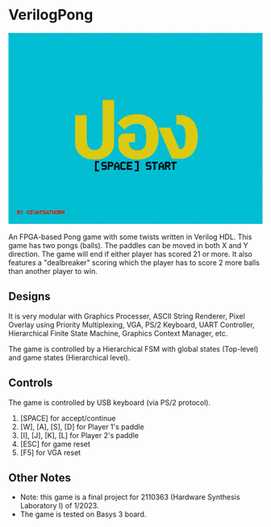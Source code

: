 # VerilogPong

![Menu Screenshot](https://github.com/vtneil/VerilogPong/blob/master/screenshots/01_Menu.png?raw=true)

An FPGA-based Pong game with some twists written in Verilog HDL. This game has two pongs (balls). The paddles can be moved in both X and Y direction. The game will end if either player has scored 21 or more. It also features a "dealbreaker" scoring which the player has to score 2 more balls than another player to win.

## Designs

It is very modular with Graphics Processer, ASCII String Renderer, Pixel Overlay using Priority Multiplexing, VGA, PS/2 Keyboard, UART Controller, Hierarchical Finite State Machine, Graphics Context Manager, etc.

The game is controlled by a Hierarchical FSM with global states (Top-level) and game states (Hierarchical level).

## Controls

The game is controlled by USB keyboard (via PS/2 protocol).
1. [SPACE] for accept/continue
2. [W], [A], [S], [D] for Player 1's paddle
3. [I], [J], [K], [L] for Player 2's paddle
4. [ESC] for game reset
5. [F5] for VGA reset

## Other Notes

* Note: this game is a final project for 2110363 (Hardware Synthesis Laboratory I) of 1/2023.
* The game is tested on Basys 3 board.